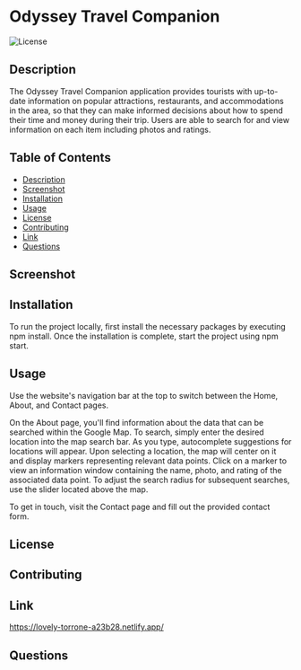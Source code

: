 # Odyssey Travel Companion

![License](https://img.shields.io/badge/license-MIT-red.svg)

## Description

The Odyssey Travel Companion application provides tourists with up-to-date information on popular attractions, restaurants, and accommodations in the area, so that they can make informed decisions about how to spend their time and money during their trip. Users are able to search for and view information on each item including photos and ratings.

## Table of Contents

- [Description](#description)
- [Screenshot](#screenshot)
- [Installation](#installation)
- [Usage](#usage)
- [License](#license)
- [Contributing](#contributing)
- [Link](#link)
- [Questions](#questions)

## Screenshot

## Installation

To run the project locally, first install the necessary packages by executing npm install. Once the installation is complete, start the project using npm start.

## Usage

Use the website's navigation bar at the top to switch between the Home, About, and Contact pages.

On the About page, you'll find information about the data that can be searched within the Google Map. To search, simply enter the desired location into the map search bar. As you type, autocomplete suggestions for locations will appear. Upon selecting a location, the map will center on it and display markers representing relevant data points. Click on a marker to view an information window containing the name, photo, and rating of the associated data point. To adjust the search radius for subsequent searches, use the slider located above the map.

To get in touch, visit the Contact page and fill out the provided contact form.

## License

## Contributing

## Link

https://lovely-torrone-a23b28.netlify.app/

## Questions
